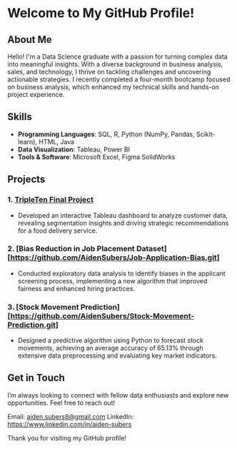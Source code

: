 # Welcome to My GitHub Profile!

## About Me
Hello! I'm a Data Science graduate with a passion for turning complex data into meaningful insights. With a diverse background in business analysis, sales, and technology, I thrive on tackling challenges and uncovering actionable strategies. I recently completed a four-month bootcamp focused on business analysis, which enhanced my technical skills and hands-on project experience.

## Skills
- **Programming Languages**: SQL, R, Python (NumPy, Pandas, Scikit-learn), HTML, Java
- **Data Visualization**: Tableau, Power BI
- **Tools & Software**: Microsoft Excel, Figma SolidWorks

## Projects
### 1. [TripleTen Final Project]([(https://public.tableau.com/shared/9X6ZNWZFD?:display_count=n&:origin=viz_share_link)])
- Developed an interactive Tableau dashboard to analyze customer data, revealing segmentation insights and driving strategic recommendations for a food delivery service.

### 2. [Bias Reduction in Job Placement Dataset][https://github.com/AidenSubers/Job-Application-Bias.git]
- Conducted exploratory data analysis to identify biases in the applicant screening process, implementing a new algorithm that improved fairness and enhanced hiring practices.

### 3. [Stock Movement Prediction][https://github.com/AidenSubers/Stock-Movement-Prediction.git]
- Designed a predictive algorithm using Python to forecast stock movements, achieving an average accuracy of 65.13% through extensive data preprocessing and evaluating key market indicators.


## Get in Touch
I’m always looking to connect with fellow data enthusiasts and explore new opportunities. Feel free to reach out!

Email: aiden.subers8@gmail.com 
LinkedIn: https://www.linkedin.com/in/aiden-subers

Thank you for visiting my GitHub profile!
